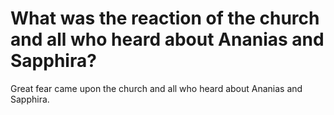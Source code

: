 # What was the reaction of the church and all who heard about Ananias and Sapphira?

Great fear came upon the church and all who heard about Ananias and Sapphira.
